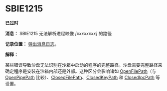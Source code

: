# SBIE1215

**已过时**

**消息：** SBIE1215 无法解析进程映像 _[xxxxxxxx]_ 的路径

**记录位置：** [弹出消息日志](PopupMessageLog.md)。

**解释：**

某些错误导致沙盘无法识别在沙箱中启动的程序的完整路径。沙盘需要完整路径来确定程序是安装在沙箱内部还是外部。这种区分会影响诸如 [OpenFilePath](OpenFilePath.md)（与 [OpenPipePath](OpenPipePath.md) 比较）、[ClosedFilePath](ClosedFilePath.md)、[ClosedKeyPath](ClosedKeyPath.md) 和 [ClosedIpcPath](ClosedIpcPath.md) 等设置。
